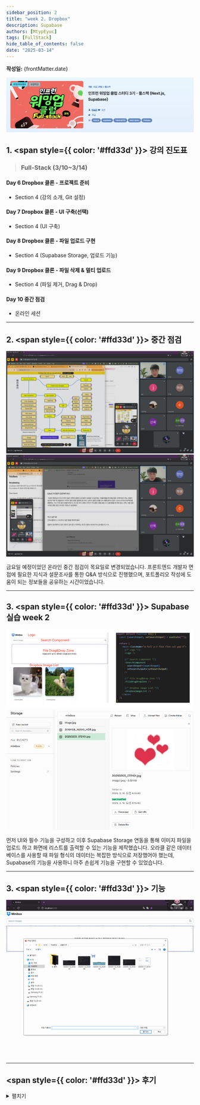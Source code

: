 ```yaml
---
sidebar_position: 2
title: "week 2. Dropbox"
description: Supabase
authors: [MtypEyuc]
tags: [FullStack]
hide_table_of_contents: false
date: "2025-03-14"
---
```

**작성일:** {frontMatter.date}

![banner.webp](../../../static/img/%ED%92%80%EC%8A%A4%ED%83%9D%20Next.js%20Supabase/banner.webp)

## 1. <span style={{ color: '#ffd33d' }}> 강의 진도표 </span>

>### Full-Stack (3/10~3/14)
#### Day 6 Dropbox 클론 - 프로젝트 준비
- Section 4 (강의 소개, Git 설정)
#### Day 7 Dropbox 클론 - UI 구축(선택)
- Section 4 (UI 구축)
#### Day 8 Dropbox 클론 - 파일 업로드 구현
- Section 4 (Supabase Storage, 업로드 기능)
#### Day 9 Dropbox 클론 - 파일 삭제 & 멀티 업로드
- Section 4 (파일 제거, Drag & Drop)
#### Day 10 중간 점검
- 온라인 세션
---
## 2.  <span style={{ color: '#ffd33d' }}> 중간 점검 </span>
![01.webp](../../../static/img/%ED%92%80%EC%8A%A4%ED%83%9D%20Next.js%20Supabase/02/01.webp)
![02.webp](../../../static/img/%ED%92%80%EC%8A%A4%ED%83%9D%20Next.js%20Supabase/02/02.webp)

금요일 예정이었던 온라인 중간 점검이 목요일로 변경되었습니다. 프론트엔드 개발자 면접에 필요한 지식과 설문조사를 통한 Q&A 방식으로 진행했으며,
포트폴리오 작성에 도움이 되는 정보들을 공유하는 시간이었습니다.

---
## 3.  <span style={{ color: '#ffd33d' }}> Supabase 실습 week 2 </span>
![04.webp](../../../static/img/%ED%92%80%EC%8A%A4%ED%83%9D%20Next.js%20Supabase/02/04.webp)
![03.webp](../../../static/img/%ED%92%80%EC%8A%A4%ED%83%9D%20Next.js%20Supabase/02/03.webp)

먼저 UI와 필수 기능을 구성하고 이후 Supabase Storage 연동을 통해 이미지 파일을 업로드 하고 화면에 리스트를 출력할 수 있는 기능을 제작했습니다.
오라클 같은 데이터베이스를 사용할 때 파일 형식의 데이터는 복잡한 방식으로 저장했어야 했는데, Supabase의 기능을 사용하니 아주 손쉽게 기능을 구현할 수 있었습니다.

---
## 3.  <span style={{ color: '#ffd33d' }}> 기능 </span>

![fn.gif](../../../static/img/%ED%92%80%EC%8A%A4%ED%83%9D%20Next.js%20Supabase/02/fn.gif)

---
## <span style={{ color: '#ffd33d' }}> 후기 </span>
<details>
<summary> 펼치기 </summary>

**Liked** : 좋았던 점은 무엇인가?
- 파일 객체 사용
    - List와 image를 출력하는 단순 기능이 아닌 파일 객체를 사용해 기능을 구현하는 과정을 배울 수 있었습니다.

**Lacked** : 아쉬웠던 점, 부족한 점은 무엇인가?
- 기본 지식 부족
    - 부트 캠프에서 스프링을 사용해 파일 저장 기능을 구현했을 때, 당시에는 너무 복잡하고 어려운 방식의 커리큘럼 때문에 정보를 공유할 사람이 적어 제대로 배우지 못했었는데, 파일 관련해서 더 깊게 공부 했으면 강의를 더 쉽게 이해했을 것 같았습니다.

**Learned** : 배운 점은 무엇인가? (깨달은것, 인사이트, 기억하고 싶은 것 등)
- 스토리지 연동
    - Supabase Storage를 사용해 파일을 저장하거나 데이터를 가져오는 방법을 배웠습니다.


**Longed for** : 앞으로 바라는 것은 무엇인가? (앞으로 어떤 행동을 할것인지)
- 필요할 때 참조할 수 있게 만들기
    - Dropbox에서 구현한 기능은 현업에서 어떤 방식으로든 사용되는 기능이기 때문에 저장된 리포지토리를 기억하고 필요한 일이 있으면 참조할 수 있게 만들 것입니다.
</details>



